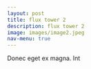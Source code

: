 ```yaml
---
layout: post
title: flux tower 2
description: flux tower 2
image: images/image2.jpeg
nav-menu: true
---
```


Donec eget ex magna. Int
